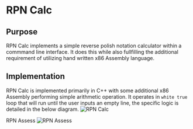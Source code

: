 # RPN Calc 

## Purpose
  RPN Calc implements a simple reverse polish notation calculator within a commmand line interface. It does this while also fullfilling the additional requirement of utilizing hand written x86 Assembly language. 
## Implementation 
  RPN Calc is implemented primarily in C++ with some additional x86 Assembly performing simple arithmetic operation. It operates in `white true` loop that will run until the user inputs an empty line, the specific logic is detailed in the below diagram. 
![RPN Calc](https://github.com/user-attachments/assets/5a7e4246-3623-4762-ba31-8515d9d9a011)

  RPN Assess
![RPN Assess](https://github.com/user-attachments/assets/539f1ba2-9445-47d7-b75d-1a81d49da89d)

